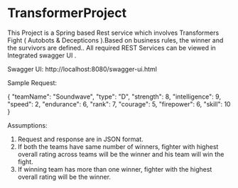 # TransformerProject
This Project is a Spring based Rest service  which involves Transformers Fight ( Autobots &amp; Decepticons ).Based on business rules, the winner and the survivors are defined..
All required REST Services can be viewed in Integrated swagger UI .

Swagger UI: http://localhost:8080/swagger-ui.html

Sample Request:

{
"teamName": "Soundwave",
"type": "D",
"strength": 8,
"intelligence": 9,
"speed": 2,
"endurance": 6,
"rank": 7,
"courage": 5,
"firepower": 6,
"skill": 10
}

Assumptions:

1. Request and response are in JSON format.
2. If both the teams have same number of winners, fighter with highest overall rating across teams will be the winner and his team will win the fight.
3. If winning team has more than one winner, fighter with the highest overall rating will be the winner.
